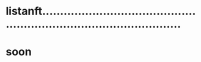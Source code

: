 # listanft............................................................................................
# soon
